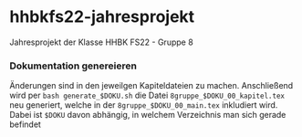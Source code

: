 # hhbkfs22-jahresprojekt
Jahresprojekt der Klasse HHBK FS22 - Gruppe 8

### Dokumentation genereieren
Änderungen sind in den jeweilgen Kapiteldateien zu machen. Anschließend wird per `bash generate_$DOKU.sh` die Datei `8gruppe_$DOKU_00_kapitel.tex` neu generiert, welche in der `8gruppe_$DOKU_00_main.tex` inkludiert wird. Dabei ist `$DOKU` davon abhängig, in welchem Verzeichnis man sich gerade befindet
